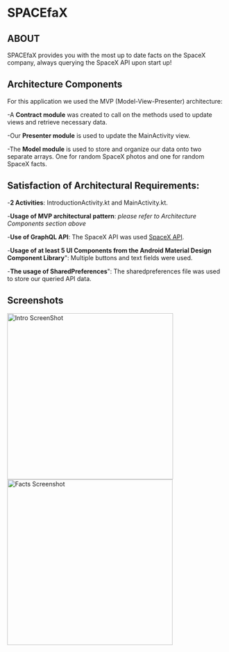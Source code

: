 # SPACEfaX

## ABOUT
SPACEfaX provides you with the most up to date facts on the SpaceX company, always querying the SpaceX API upon start up!

## Architecture Components
For this application we used the MVP (Model-View-Presenter) architecture:

  -A **Contract module** was created to call on the methods used to update views and retrieve necessary data.

  -Our **Presenter module** is used to update the MainActivity view.

  -The **Model module** is used to store and organize our data onto two separate arrays. One for random SpaceX photos and one for random SpaceX facts.

## Satisfaction of Architectural Requirements:

-**2 Activities**: IntroductionActivity.kt and MainActivity.kt.

-**Usage of MVP architectural pattern**: *please refer to Architecture Components section above*

-**Use of GraphQL API**: The SpaceX API was used [SpaceX API](https://api.spacex.land/graphql/).

-**Usage of at least 5 UI Components from the Android Material Design Component Library**": Multiple buttons and text fields were used.

-**The usage of SharedPreferences**": The sharedpreferences file was used to store our queried API data.

## Screenshots
<img width="382" alt="Intro ScreenShot" src="https://user-images.githubusercontent.com/3419415/159167702-1a6eaee2-0796-4004-8b8b-6fa60f8eb891.png"> <img width="381" alt="Facts Screenshot" src="https://user-images.githubusercontent.com/3419415/159167716-5f4b4206-e9b5-4321-bf11-561f6c2a317b.png">

